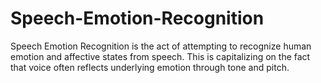 # Speech-Emotion-Recognition
Speech Emotion Recognition is the act of attempting to recognize human emotion and affective states from speech. This is capitalizing on the fact that voice often reflects underlying emotion through tone and pitch.
